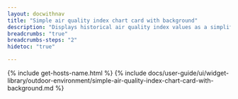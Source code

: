 ```yaml
---
layout: docwithnav
title: "Simple air quality index chart card with background"
description: "Displays historical air quality index values as a simplified chart with background. Optionally may display the corresponding latest air quality index value."
breadcrumbs: "true"
breadcrumbs-steps: "2"
hidetoc: "true"

---
```

{% include get-hosts-name.html %}
{% include docs/user-guide/ui/widget-library/outdoor-environment/simple-air-quality-index-chart-card-with-background.md %}

